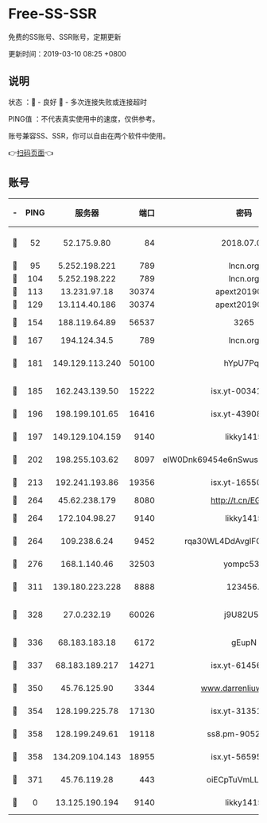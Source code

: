 # Free-SS-SSR

免费的SS账号、SSR账号，定期更新

更新时间：2019-03-10 08:25 +0800

## 说明

状态     ：🙂 - 良好 🙁 - 多次连接失败或连接超时

PING值   ：不代表真实使用中的速度，仅供参考。

账号兼容SS、SSR，你可以自由在两个软件中使用。

👉[扫码页面](https://liesauer.github.io/Free-SS-SSR/)👈

## 账号

|-|PING|服务器|端口|密码|加密方式|区域|
|:----:|:----:|:-----:|-----:|:----:|:----:|:----:|
|🙂|52|52.175.9.80|84|2018.07.07|chacha20-ietf-poly1305|HK|
|🙂|95|5.252.198.221|789|lncn.org|rc4|JP|
|🙂|104|5.252.198.222|789|lncn.org|rc4|JP|
|🙂|113|13.231.97.18|30374|apext2019006|chacha20|JP|
|🙂|129|13.114.40.186|30374|apext2019006|chacha20|JP|
|🙂|154|188.119.64.89|56537|3265|aes-256-cfb|RU|
|🙂|167|194.124.34.5|789|lncn.org|rc4|JP|
|🙂|181|149.129.113.240|50100|hYpU7PqP|chacha20-ietf-poly1305|CN|
|🙂|185|162.243.139.50|15222|isx.yt-00341910|aes-256-cfb|US|
|🙂|196|198.199.101.65|16416|isx.yt-43908070|aes-256-cfb|US|
|🙂|197|149.129.104.159|9140|likky1415|aes-256-cfb|HK|
|🙂|202|198.255.103.62|8097|eIW0Dnk69454e6nSwuspv9DmS201tQ0D|aes-256-cfb|US|
|🙂|213|192.241.193.86|19356|isx.yt-16550263|aes-256-cfb|US|
|🙂|264|45.62.238.179|8080|http://t.cn/EGJIyrl|rc4-md5|CA|
|🙂|264|172.104.98.27|9140|likky1415|aes-256-cfb|JP|
|🙂|264|109.238.6.24|9452|rqa30WL4DdAvgIFG6Fs3znzTa|aes-256-cfb|FR|
|🙂|276|168.1.140.46|32503|yompc535|aes-256-cfb|AU|
|🙂|311|139.180.223.228|8888|123456..|aes-256-cfb|JP|
|🙂|328|27.0.232.19|60026|j9U82U53|xchacha20-ietf-poly1305|HK|
|🙂|336|68.183.183.18|6172|gEupN|aes-256-cfb|SG|
|🙂|337|68.183.189.217|14271|isx.yt-61456295|aes-256-cfb|SG|
|🙂|350|45.76.125.90|3344|www.darrenliuwei.com|aes-256-cfb|AU|
|🙂|354|128.199.225.78|17130|isx.yt-31351777|aes-256-cfb|SG|
|🙂|358|128.199.249.61|19118|ss8.pm-90526305|aes-256-cfb|SG|
|🙂|358|134.209.104.143|18955|isx.yt-56595383|aes-256-cfb|SG|
|🙂|371|45.76.119.28|443|oiECpTuVmLLxk4Ts|aes-256-cfb|AU|
|🙁|0|13.125.190.194|9140|likky1415|aes-256-cfb|KR|
